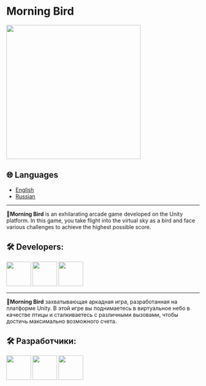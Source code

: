 # Morning Bird
<img src="morning-bird.gif" width="350">

## 🌐 Languages

- [English](#eng)
- [Russian](#rus)
<hr>



<a name="eng"></a>
📖**Morning Bird** is an exhilarating arcade game developed on the Unity platform. In this game, you take flight into the virtual sky as a bird and face various challenges to achieve the highest possible score.

## 🛠️ Developers:

[<img src="https://avatars.githubusercontent.com/u/108973583?s=64&v=4" width="64"/>](https://github.com/uzyanbaev)
[<img src="https://avatars.githubusercontent.com/u/149161601?s=64&v=4" width="64"/>](https://github.com/imperorofdoomsday)
[<img src="https://avatars.githubusercontent.com/u/157495992?s=64&v=4" width="64"/>](https://github.com/kharrasov)
<hr>

<a name="rus"></a>
📖**Morning Bird** захватывающая аркадная игра, разработанная на платформе Unity. В этой игре вы поднимаетесь в виртуальное небо в качестве птицы и сталкиваетесь с различными вызовами, чтобы достичь максимально возможного счета.


## 🛠️ Разработчики:

[<img src="https://avatars.githubusercontent.com/u/108973583?s=64&v=4" width="64"/>](https://github.com/uzyanbaev)
[<img src="https://avatars.githubusercontent.com/u/149161601?s=64&v=4" width="64"/>](https://github.com/imperorofdoomsday)
[<img src="https://avatars.githubusercontent.com/u/157495992?s=64&v=4" width="64"/>](https://github.com/kharrasov)
